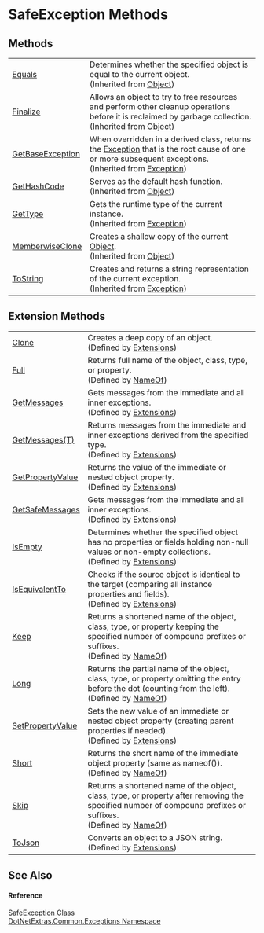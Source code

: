 # SafeException Methods




## Methods
<table>
<tr>
<td><a href="https://learn.microsoft.com/dotnet/api/system.object.equals#system-object-equals(system-object)" target="_blank" rel="noopener noreferrer">Equals</a></td>
<td>Determines whether the specified object is equal to the current object.<br />(Inherited from <a href="https://learn.microsoft.com/dotnet/api/system.object" target="_blank" rel="noopener noreferrer">Object</a>)</td></tr>
<tr>
<td><a href="https://learn.microsoft.com/dotnet/api/system.object.finalize" target="_blank" rel="noopener noreferrer">Finalize</a></td>
<td>Allows an object to try to free resources and perform other cleanup operations before it is reclaimed by garbage collection.<br />(Inherited from <a href="https://learn.microsoft.com/dotnet/api/system.object" target="_blank" rel="noopener noreferrer">Object</a>)</td></tr>
<tr>
<td><a href="https://learn.microsoft.com/dotnet/api/system.exception.getbaseexception" target="_blank" rel="noopener noreferrer">GetBaseException</a></td>
<td>When overridden in a derived class, returns the <a href="https://learn.microsoft.com/dotnet/api/system.exception" target="_blank" rel="noopener noreferrer">Exception</a> that is the root cause of one or more subsequent exceptions.<br />(Inherited from <a href="https://learn.microsoft.com/dotnet/api/system.exception" target="_blank" rel="noopener noreferrer">Exception</a>)</td></tr>
<tr>
<td><a href="https://learn.microsoft.com/dotnet/api/system.object.gethashcode" target="_blank" rel="noopener noreferrer">GetHashCode</a></td>
<td>Serves as the default hash function.<br />(Inherited from <a href="https://learn.microsoft.com/dotnet/api/system.object" target="_blank" rel="noopener noreferrer">Object</a>)</td></tr>
<tr>
<td><a href="https://learn.microsoft.com/dotnet/api/system.exception.gettype" target="_blank" rel="noopener noreferrer">GetType</a></td>
<td>Gets the runtime type of the current instance.<br />(Inherited from <a href="https://learn.microsoft.com/dotnet/api/system.exception" target="_blank" rel="noopener noreferrer">Exception</a>)</td></tr>
<tr>
<td><a href="https://learn.microsoft.com/dotnet/api/system.object.memberwiseclone" target="_blank" rel="noopener noreferrer">MemberwiseClone</a></td>
<td>Creates a shallow copy of the current <a href="https://learn.microsoft.com/dotnet/api/system.object" target="_blank" rel="noopener noreferrer">Object</a>.<br />(Inherited from <a href="https://learn.microsoft.com/dotnet/api/system.object" target="_blank" rel="noopener noreferrer">Object</a>)</td></tr>
<tr>
<td><a href="https://learn.microsoft.com/dotnet/api/system.exception.tostring" target="_blank" rel="noopener noreferrer">ToString</a></td>
<td>Creates and returns a string representation of the current exception.<br />(Inherited from <a href="https://learn.microsoft.com/dotnet/api/system.exception" target="_blank" rel="noopener noreferrer">Exception</a>)</td></tr>
</table>

## Extension Methods
<table>
<tr>
<td><a href="b670c279-23ad-0b63-12e2-996cadcfd71f.md">Clone</a></td>
<td>Creates a deep copy of an object.<br />(Defined by <a href="cd9aff4b-4a32-a8a4-5f57-e5fc9dbf4b67.md">Extensions</a>)</td></tr>
<tr>
<td><a href="7f956b7b-024d-5d38-c09f-7207e9d91ca3.md">Full</a></td>
<td>Returns full name of the object, class, type, or property.<br />(Defined by <a href="4d9b8d97-0e02-2be7-3992-328efcc7d771.md">NameOf</a>)</td></tr>
<tr>
<td><a href="599e277e-2deb-fbd0-8859-23e8e4cf4c87.md">GetMessages</a></td>
<td>Gets messages from the immediate and all inner exceptions.<br />(Defined by <a href="cd9aff4b-4a32-a8a4-5f57-e5fc9dbf4b67.md">Extensions</a>)</td></tr>
<tr>
<td><a href="58468440-92e7-60d8-7b03-70cbe892cc74.md">GetMessages(T)</a></td>
<td>Returns messages from the immediate and inner exceptions derived from the specified type.<br />(Defined by <a href="cd9aff4b-4a32-a8a4-5f57-e5fc9dbf4b67.md">Extensions</a>)</td></tr>
<tr>
<td><a href="df82af8f-4bd6-cfbf-3c15-5ff6c82ca1e5.md">GetPropertyValue</a></td>
<td>Returns the value of the immediate or nested object property.<br />(Defined by <a href="cd9aff4b-4a32-a8a4-5f57-e5fc9dbf4b67.md">Extensions</a>)</td></tr>
<tr>
<td><a href="ecc8f2bd-2191-f5a9-25fd-ad511790cb69.md">GetSafeMessages</a></td>
<td>Gets messages from the immediate and all inner exceptions.<br />(Defined by <a href="cd9aff4b-4a32-a8a4-5f57-e5fc9dbf4b67.md">Extensions</a>)</td></tr>
<tr>
<td><a href="ec3ea06d-87dd-491e-f97b-cd513ba606d6.md">IsEmpty</a></td>
<td>Determines whether the specified object has no properties or fields holding non-null values or non-empty collections.<br />(Defined by <a href="cd9aff4b-4a32-a8a4-5f57-e5fc9dbf4b67.md">Extensions</a>)</td></tr>
<tr>
<td><a href="30c10c95-ab06-425c-c215-0588373c6ce5.md">IsEquivalentTo</a></td>
<td>Checks if the source object is identical to the target (comparing all instance properties and fields).<br />(Defined by <a href="cd9aff4b-4a32-a8a4-5f57-e5fc9dbf4b67.md">Extensions</a>)</td></tr>
<tr>
<td><a href="83cd6be1-35a7-9e12-9d87-5a9d342c8efa.md">Keep</a></td>
<td>Returns a shortened name of the object, class, type, or property keeping the specified number of compound prefixes or suffixes.<br />(Defined by <a href="4d9b8d97-0e02-2be7-3992-328efcc7d771.md">NameOf</a>)</td></tr>
<tr>
<td><a href="68206f70-4fba-59f9-c83b-d3a46bcebf70.md">Long</a></td>
<td>Returns the partial name of the object, class, type, or property omitting the entry before the dot (counting from the left).<br />(Defined by <a href="4d9b8d97-0e02-2be7-3992-328efcc7d771.md">NameOf</a>)</td></tr>
<tr>
<td><a href="e2617e0b-3764-f767-1ccc-fc47d7b49e71.md">SetPropertyValue</a></td>
<td>Sets the new value of an immediate or nested object property (creating parent properties if needed).<br />(Defined by <a href="cd9aff4b-4a32-a8a4-5f57-e5fc9dbf4b67.md">Extensions</a>)</td></tr>
<tr>
<td><a href="78e73933-ba5e-cf81-0743-df14426d6bd7.md">Short</a></td>
<td>Returns the short name of the immediate object property (same as nameof()).<br />(Defined by <a href="4d9b8d97-0e02-2be7-3992-328efcc7d771.md">NameOf</a>)</td></tr>
<tr>
<td><a href="75b5bb8f-7259-1d16-23f9-899b9022fb3c.md">Skip</a></td>
<td>Returns a shortened name of the object, class, type, or property after removing the specified number of compound prefixes or suffixes.<br />(Defined by <a href="4d9b8d97-0e02-2be7-3992-328efcc7d771.md">NameOf</a>)</td></tr>
<tr>
<td><a href="21d017d8-9be3-e598-aaad-ea36c9a014a4.md">ToJson</a></td>
<td>Converts an object to a JSON string.<br />(Defined by <a href="cd9aff4b-4a32-a8a4-5f57-e5fc9dbf4b67.md">Extensions</a>)</td></tr>
</table>

## See Also


#### Reference
<a href="143ea756-1634-afe3-23d5-c865f7af8f5f.md">SafeException Class</a>  
<a href="7633cd32-a2d6-44c6-ed76-357afee5f13d.md">DotNetExtras.Common.Exceptions Namespace</a>  

